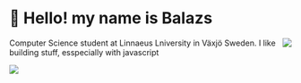 
# 👋 Hello! my name is Balazs

<img align="right" src="https://github-readme-stats.vercel.app/api/top-langs/?username=balazshevesi&layout=compact&theme=dark"/>

Computer Science student at Linnaeus Lniversity in Växjö Sweden. I like building stuff, esspecially with javascript

<img align="left" src="https://skillicons.dev/icons?i=ts,html,css,react,nextjs,mysql,java,py&perline=8"/>
